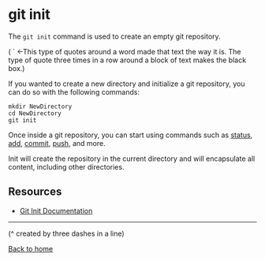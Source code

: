 # git init

The `git init` command is used to create an empty git repository.

( `  <-This type of quotes around a word made that text the way it is. The type of quote three times in a row around a block of text makes the black box.)

If you wanted to create a new directory and initialize a git repository, you can do so with the following commands:
```
mkdir NewDirectory
cd NewDirectory
git init
```

Once inside a git repository, you can start using commands such as 
[status](./Status.md), 
[add](./Add.md), 
[commit](./Commit.md), 
[push](./Push.md), 
and more.

Init will create the repository in the current directory and will encapsulate all content, including other directories.

## Resources

- [Git Init Documentation](https://git-scm.com/docs/git-init)

---
(^ created by three dashes in a line)

[Back to home](README.md)
